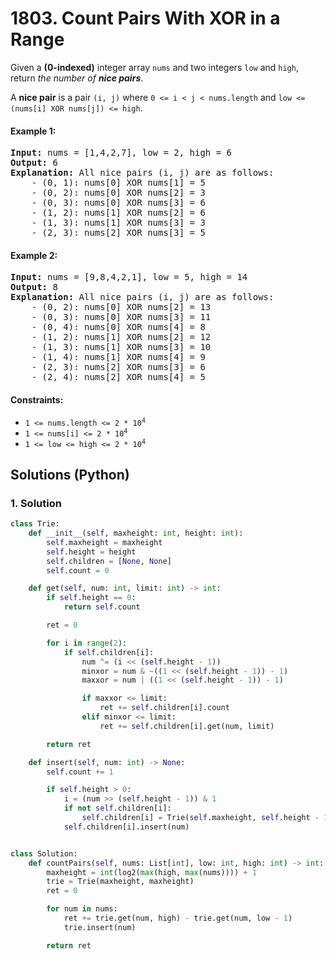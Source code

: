 # 1803. Count Pairs With XOR in a Range
Given a **(0-indexed)** integer array `nums` and two integers `low` and `high`, return *the number of **nice pairs***.

A **nice pair** is a pair `(i, j)` where `0 <= i < j < nums.length` and `low <= (nums[i] XOR nums[j]) <= high`.

#### Example 1:
<pre>
<strong>Input:</strong> nums = [1,4,2,7], low = 2, high = 6
<strong>Output:</strong> 6
<strong>Explanation:</strong> All nice pairs (i, j) are as follows:
    - (0, 1): nums[0] XOR nums[1] = 5
    - (0, 2): nums[0] XOR nums[2] = 3
    - (0, 3): nums[0] XOR nums[3] = 6
    - (1, 2): nums[1] XOR nums[2] = 6
    - (1, 3): nums[1] XOR nums[3] = 3
    - (2, 3): nums[2] XOR nums[3] = 5
</pre>

#### Example 2:
<pre>
<strong>Input:</strong> nums = [9,8,4,2,1], low = 5, high = 14
<strong>Output:</strong> 8
<strong>Explanation:</strong> All nice pairs (i, j) are as follows:
    - (0, 2): nums[0] XOR nums[2] = 13
    - (0, 3): nums[0] XOR nums[3] = 11
    - (0, 4): nums[0] XOR nums[4] = 8
    - (1, 2): nums[1] XOR nums[2] = 12
    - (1, 3): nums[1] XOR nums[3] = 10
    - (1, 4): nums[1] XOR nums[4] = 9
    - (2, 3): nums[2] XOR nums[3] = 6
    - (2, 4): nums[2] XOR nums[4] = 5
</pre>

#### Constraints:
* <code>1 <= nums.length <= 2 * 10<sup>4</sup></code>
* <code>1 <= nums[i] <= 2 * 10<sup>4</sup></code>
* <code>1 <= low <= high <= 2 * 10<sup>4</sup></code>

## Solutions (Python)

### 1. Solution
```Python
class Trie:
    def __init__(self, maxheight: int, height: int):
        self.maxheight = maxheight
        self.height = height
        self.children = [None, None]
        self.count = 0

    def get(self, num: int, limit: int) -> int:
        if self.height == 0:
            return self.count

        ret = 0

        for i in range(2):
            if self.children[i]:
                num ^= (i << (self.height - 1))
                minxor = num & ~((1 << (self.height - 1)) - 1)
                maxxor = num | ((1 << (self.height - 1)) - 1)

                if maxxor <= limit:
                    ret += self.children[i].count
                elif minxor <= limit:
                    ret += self.children[i].get(num, limit)

        return ret

    def insert(self, num: int) -> None:
        self.count += 1

        if self.height > 0:
            i = (num >> (self.height - 1)) & 1
            if not self.children[i]:
                self.children[i] = Trie(self.maxheight, self.height - 1)
            self.children[i].insert(num)


class Solution:
    def countPairs(self, nums: List[int], low: int, high: int) -> int:
        maxheight = int(log2(max(high, max(nums)))) + 1
        trie = Trie(maxheight, maxheight)
        ret = 0

        for num in nums:
            ret += trie.get(num, high) - trie.get(num, low - 1)
            trie.insert(num)

        return ret
```
